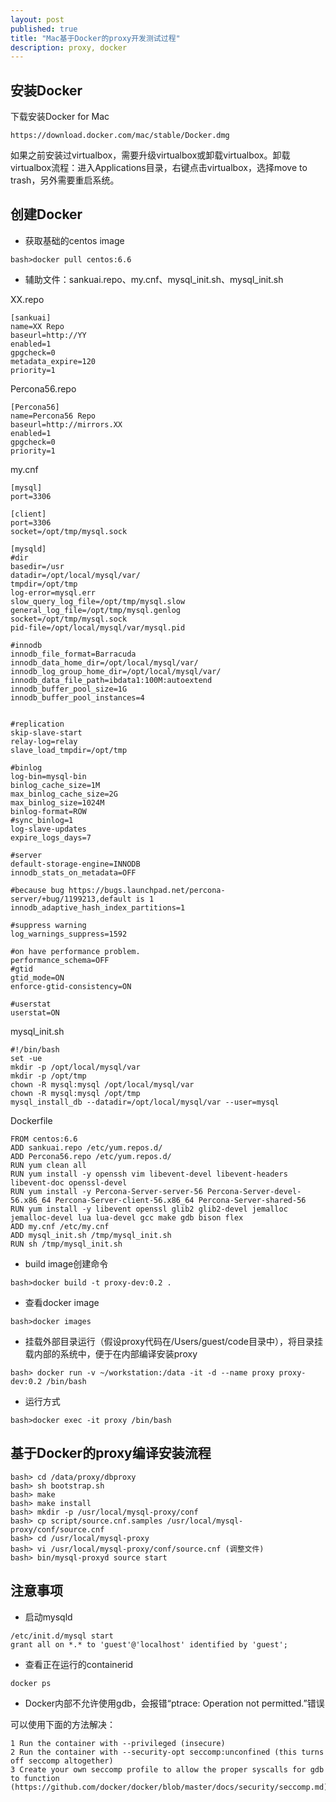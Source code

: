```yaml
---
layout: post
published: true
title: "Mac基于Docker的proxy开发测试过程"
description: proxy, docker
---
```

## 安装Docker

下载安装Docker for Mac

```
https://download.docker.com/mac/stable/Docker.dmg
``` 

如果之前安装过virtualbox，需要升级virtualbox或卸载virtualbox。卸载virtualbox流程：进入Applications目录，右键点击virtualbox，选择move to trash，另外需要重启系统。

## 创建Docker

- 获取基础的centos image

```
bash>docker pull centos:6.6
```

- 辅助文件：sankuai.repo、my.cnf、mysql_init.sh、mysql_init.sh

XX.repo

```
[sankuai]
name=XX Repo
baseurl=http://YY
enabled=1
gpgcheck=0
metadata_expire=120
priority=1
```

Percona56.repo

```
[Percona56]
name=Percona56 Repo
baseurl=http://mirrors.XX
enabled=1
gpgcheck=0
priority=1
```

my.cnf

```
[mysql]
port=3306
 
[client]
port=3306
socket=/opt/tmp/mysql.sock
 
[mysqld]
#dir
basedir=/usr
datadir=/opt/local/mysql/var/
tmpdir=/opt/tmp
log-error=mysql.err
slow_query_log_file=/opt/tmp/mysql.slow
general_log_file=/opt/tmp/mysql.genlog
socket=/opt/tmp/mysql.sock
pid-file=/opt/local/mysql/var/mysql.pid
 
#innodb
innodb_file_format=Barracuda
innodb_data_home_dir=/opt/local/mysql/var/
innodb_log_group_home_dir=/opt/local/mysql/var/
innodb_data_file_path=ibdata1:100M:autoextend
innodb_buffer_pool_size=1G
innodb_buffer_pool_instances=4
 
 
#replication
skip-slave-start
relay-log=relay
slave_load_tmpdir=/opt/tmp
 
#binlog
log-bin=mysql-bin
binlog_cache_size=1M
max_binlog_cache_size=2G
max_binlog_size=1024M
binlog-format=ROW
#sync_binlog=1
log-slave-updates
expire_logs_days=7
 
#server
default-storage-engine=INNODB
innodb_stats_on_metadata=OFF
 
#because bug https://bugs.launchpad.net/percona-server/+bug/1199213,default is 1
innodb_adaptive_hash_index_partitions=1
 
#suppress warning
log_warnings_suppress=1592
 
#on have performance problem.
performance_schema=OFF
#gtid
gtid_mode=ON
enforce-gtid-consistency=ON
  
#userstat
userstat=ON
```

mysql_init.sh

```
#!/bin/bash
set -ue
mkdir -p /opt/local/mysql/var
mkdir -p /opt/tmp
chown -R mysql:mysql /opt/local/mysql/var
chown -R mysql:mysql /opt/tmp
mysql_install_db --datadir=/opt/local/mysql/var --user=mysql 
```

Dockerfile

```
FROM centos:6.6
ADD sankuai.repo /etc/yum.repos.d/
ADD Percona56.repo /etc/yum.repos.d/
RUN yum clean all
RUN yum install -y openssh vim libevent-devel libevent-headers libevent-doc openssl-devel
RUN yum install -y Percona-Server-server-56 Percona-Server-devel-56.x86_64 Percona-Server-client-56.x86_64 Percona-Server-shared-56
RUN yum install -y libevent openssl glib2 glib2-devel jemalloc jemalloc-devel lua lua-devel gcc make gdb bison flex
ADD my.cnf /etc/my.cnf
ADD mysql_init.sh /tmp/mysql_init.sh
RUN sh /tmp/mysql_init.sh
```

- build image创建命令

```
bash>docker build -t proxy-dev:0.2 .
```

- 查看docker image

```
bash>docker images
```

- 挂载外部目录运行（假设proxy代码在/Users/guest/code目录中），将目录挂载内部的系统中，便于在内部编译安装proxy

```
bash> docker run -v ~/workstation:/data -it -d --name proxy proxy-dev:0.2 /bin/bash
```

- 运行方式

```
bash>docker exec -it proxy /bin/bash
```

## 基于Docker的proxy编译安装流程

```
bash> cd /data/proxy/dbproxy
bash> sh bootstrap.sh
bash> make
bash> make install
bash> mkdir -p /usr/local/mysql-proxy/conf
bash> cp script/source.cnf.samples /usr/local/mysql-proxy/conf/source.cnf
bash> cd /usr/local/mysql-proxy
bash> vi /usr/local/mysql-proxy/conf/source.cnf (调整文件)
bash> bin/mysql-proxyd source start
```

## 注意事项

- 启动mysqld

```
/etc/init.d/mysql start
grant all on *.* to 'guest'@'localhost' identified by 'guest';
```

- 查看正在运行的containerid

```
docker ps
```

- Docker内部不允许使用gdb，会报错“ptrace: Operation not permitted.”错误

可以使用下面的方法解决：

```
1 Run the container with --privileged (insecure)
2 Run the container with --security-opt seccomp:unconfined (this turns off seccomp altogether)
3 Create your own seccomp profile to allow the proper syscalls for gdb to function
(https://github.com/docker/docker/blob/master/docs/security/seccomp.md)
```
